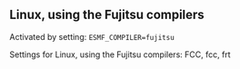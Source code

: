 ## Linux, using the Fujitsu compilers

Activated by setting: `ESMF_COMPILER=fujitsu`

Settings for Linux, using the Fujitsu compilers: FCC, fcc, frt
